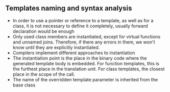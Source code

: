 ## Templates naming and syntax analysis

* In order to use a pointer or reference to a template, as well as for a class, it is not necessary to define it completely, usually forward declaration would be enough
* Only used class members are instantiated, except for virtual functions and unnamed joins. Therefore, if there any errors in them, we won't know until they are explicitly instantiated.
* Compilers implement different approaches to instantiation
* The instantiation point is the place in the binary code where the generated template body is embedded. For function templates, this is the furthest place in the translation unit. For class templates, the closest place in the scope of the call.
* The name of the overridden template parameter is inherited from the base class
